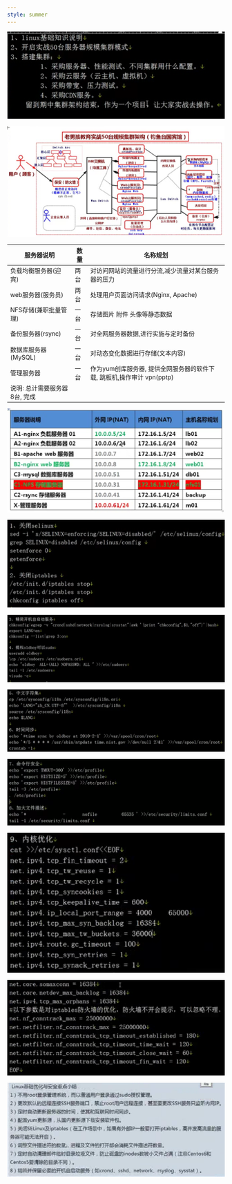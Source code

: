 ```yaml
---
style: summer
---
```


![06-jiqun01](image/06-jiqun01.png)

![06-jiqun02](image/06-jiqun02.png)



| 服务器说明 | 数量 | 名称规划 |
|---|---|---|
| 负载均衡服务器(迎宾) 			| 两台 | 对访问网站的流量进行分流,减少流量对某台服务器的压力 |
| web服务器(服务员) 				| 两台 | 处理用户页面访问请求(Nginx, Apache) |
| NFS存储(兼职批量管理) 		| 一台 | 存储图片 附件 头像等静态数据 |
| 备份服务器(rsync) 					| 一台 | 对全网服务器数据,进行实施与定时备份 |
| 数据库服务器(MySQL)			| 一台 | 对动态变化数据进行存储(文本内容) |
| 管理服务器 							| 一台 | 作为yum创库服务器, 提供全网服务器的软件下载,    跳板机,操作审计 vpn(pptp) |
| 说明: 总计需要服务器8台, 完成 |  |  |

![06-jiqun03](image/06-jiqun03.png)






![06-jiqun04](image/06-jiqun04.png)


![06-jiqun05](image/06-jiqun05.png)

![06-jiqun06](image/06-jiqun06.png)

![06-jiqun07](image/06-jiqun07.png)

![06-jiqun08](image/06-jiqun08.png)


![06-jiqun08-1](image/06-jiqun08-1.png)




![06-jiqun09](image/06-jiqun09.png)









